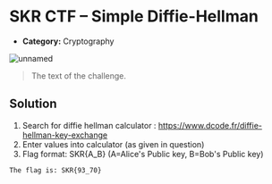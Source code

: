 # SKR CTF – Simple Diffie-Hellman

* **Category:** Cryptography

![unnamed](https://user-images.githubusercontent.com/65973879/201045222-ed73f55f-1436-45d5-b95b-785aa040e937.png)

> The text of 
> the challenge.

## Solution

1. Search for diffie hellman calculator : https://www.dcode.fr/diffie-hellman-key-exchange
2. Enter values into calculator (as given in question)
3. Flag format: SKR{A_B} (A=Alice's Public key, B=Bob's Public key)


```
The flag is: SKR{93_70}
```
